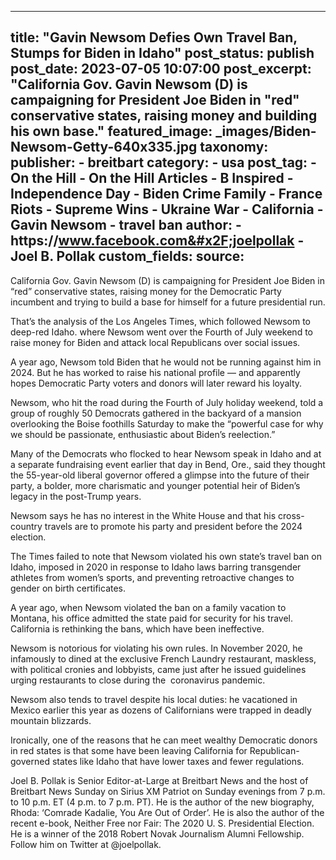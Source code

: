 
---
title: "Gavin Newsom Defies Own Travel Ban, Stumps for Biden in Idaho" 
post_status: publish
post_date: 2023-07-05 10:07:00 
post_excerpt: "California Gov. Gavin Newsom (D) is campaigning for President Joe Biden in &quot;red&quot; conservative states, raising money and building his own base."
featured_image: _images/Biden-Newsom-Getty-640x335.jpg 
taxonomy:
    publisher:
        - breitbart
    category:
        - usa 
    post_tag:
        - On the Hill
        - On the Hill Articles
        - B Inspired
        - Independence Day
        - Biden Crime Family
        - France Riots
        - Supreme Wins
        - Ukraine War
        - California
        - Gavin Newsom
        - travel ban
    author:
        - https:&#x2F;&#x2F;www.facebook.com&#x2F;joelpollak
        - Joel B. Pollak
custom_fields:
    source: 
---
California Gov. Gavin Newsom (D) is campaigning for President Joe Biden in “red” conservative states, raising money for the Democratic Party incumbent and trying to build a base for himself for a future presidential run.

That’s the analysis of the Los Angeles Times, which followed Newsom to deep-red Idaho. where Newsom went over the Fourth of July weekend to raise money for Biden and attack local Republicans over social issues.

A year ago, Newsom told Biden that he would not be running against him in 2024. But he has worked to raise his national profile — and apparently hopes Democratic Party voters and donors will later reward his loyalty.

Newsom, who hit the road during the Fourth of July holiday weekend, told a group of roughly 50 Democrats gathered in the backyard of a mansion overlooking the Boise foothills Saturday to make the “powerful case for why we should be passionate, enthusiastic about Biden’s reelection.”

Many of the Democrats who flocked to hear Newsom speak in Idaho and at a separate fundraising event earlier that day in Bend, Ore., said they thought the 55-year-old liberal governor offered a glimpse into the future of their party, a bolder, more charismatic and younger potential heir of Biden’s legacy in the post-Trump years.

Newsom says he has no interest in the White House and that his cross-country travels are to promote his party and president before the 2024 election.

The Times failed to note that Newsom violated his own state’s travel ban on Idaho, imposed in 2020 in response to Idaho laws barring transgender athletes from women’s sports, and preventing retroactive changes to gender on birth certificates.

A year ago, when Newsom violated the ban on a family vacation to Montana, his office admitted the state paid for security for his travel. California is rethinking the bans, which have been ineffective.

Newsom is notorious for violating his own rules. In November 2020, he infamously to dined at the exclusive French Laundry restaurant, maskless, with political cronies and lobbyists, came just after he issued guidelines urging restaurants to close during the  coronavirus pandemic.

Newsom also tends to travel despite his local duties: he vacationed in Mexico earlier this year as dozens of Californians were trapped in deadly mountain blizzards.

Ironically, one of the reasons that he can meet wealthy Democratic donors in red states is that some have been leaving California for Republican-governed states like Idaho that have lower taxes and fewer regulations.

Joel B. Pollak is Senior Editor-at-Large at Breitbart News and the host of Breitbart News Sunday on Sirius XM Patriot on Sunday evenings from 7 p.m. to 10 p.m. ET (4 p.m. to 7 p.m. PT). He is the author of the new biography, Rhoda: ‘Comrade Kadalie, You Are Out of Order’. He is also the author of the recent e-book, Neither Free nor Fair: The 2020 U. S. Presidential Election. He is a winner of the 2018 Robert Novak Journalism Alumni Fellowship. Follow him on Twitter at @joelpollak. 